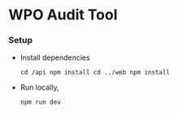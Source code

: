 # WPO Audit Tool

### Setup

 - Install dependencies

	`
	cd /api
	npm install
	cd ../web
	npm install
	`

 - Run locally,

	`
	npm run dev
	`

